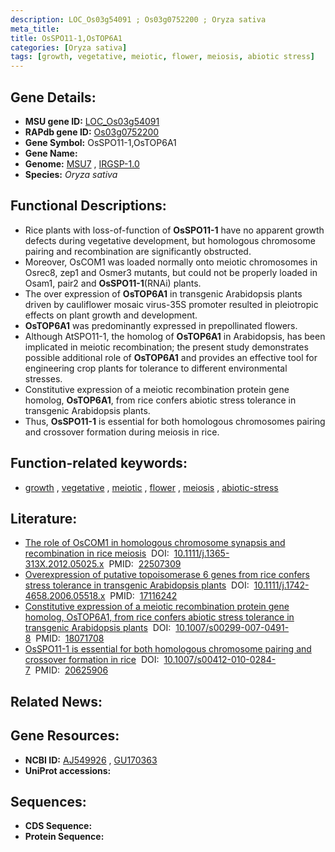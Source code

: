 ```yaml
---
description: LOC_Os03g54091 ; Os03g0752200 ; Oryza sativa
meta_title:
title: OsSPO11-1,OsTOP6A1
categories: [Oryza sativa]
tags: [growth, vegetative, meiotic, flower, meiosis, abiotic stress]
---
```


## Gene Details:
- **MSU gene ID:** [LOC_Os03g54091](http://rice.uga.edu/cgi-bin/ORF_infopage.cgi?orf=LOC_Os03g54091)  
- **RAPdb gene ID:** [Os03g0752200](https://rapdb.dna.affrc.go.jp/locus/?name=Os03g0752200)  
- **Gene Symbol:** OsSPO11-1,OsTOP6A1
- **Gene Name:**
- **Genome:**  [MSU7](http://rice.uga.edu/)&nbsp;,&nbsp;[IRGSP-1.0](https://rapdb.dna.affrc.go.jp/download/irgsp1.html)
- **Species:** *Oryza sativa*

## Functional Descriptions:
   - Rice plants with loss-of-function of **OsSPO11-1** have no apparent growth defects during vegetative development, but homologous chromosome pairing and recombination are significantly obstructed.
   - Moreover, OsCOM1 was loaded normally onto meiotic chromosomes in Osrec8, zep1 and Osmer3 mutants, but could not be properly loaded in Osam1, pair2 and **OsSPO11-1**(RNAi) plants.
   - The over expression of **OsTOP6A1** in transgenic Arabidopsis plants driven by cauliflower mosaic virus-35S promoter resulted in pleiotropic effects on plant growth and development.
   - **OsTOP6A1** was predominantly expressed in prepollinated flowers.
   - Although AtSPO11-1, the homolog of **OsTOP6A1** in Arabidopsis, has been implicated in meiotic recombination; the present study demonstrates possible additional role of **OsTOP6A1** and provides an effective tool for engineering crop plants for tolerance to different environmental stresses.
   - Constitutive expression of a meiotic recombination protein gene homolog, **OsTOP6A1**, from rice confers abiotic stress tolerance in transgenic Arabidopsis plants.
   - Thus, **OsSPO11-1** is essential for both homologous chromosomes pairing and crossover formation during meiosis in rice.

## Function-related keywords:
   - [growth](/tags/growth/)&nbsp;,&nbsp;[vegetative](/tags/vegetative/)&nbsp;,&nbsp;[meiotic](/tags/meiotic/)&nbsp;,&nbsp;[flower](/tags/flower/)&nbsp;,&nbsp;[meiosis](/tags/meiosis/)&nbsp;,&nbsp;[abiotic-stress](/tags/abiotic-stress/)

## Literature:
   - [The role of OsCOM1 in homologous chromosome synapsis and recombination in rice meiosis](https://www.doi.org/10.1111/j.1365-313X.2012.05025.x)&nbsp;&nbsp;DOI:&nbsp;&nbsp;[10.1111/j.1365-313X.2012.05025.x](https://www.doi.org/10.1111/j.1365-313X.2012.05025.x)&nbsp;&nbsp;PMID:&nbsp;&nbsp;[22507309](https://pubmed.ncbi.nlm.nih.gov/22507309/)
   - [Overexpression of putative topoisomerase 6 genes from rice confers stress tolerance in transgenic Arabidopsis plants](https://www.doi.org/10.1111/j.1742-4658.2006.05518.x)&nbsp;&nbsp;DOI:&nbsp;&nbsp;[10.1111/j.1742-4658.2006.05518.x](https://www.doi.org/10.1111/j.1742-4658.2006.05518.x)&nbsp;&nbsp;PMID:&nbsp;&nbsp;[17116242](https://pubmed.ncbi.nlm.nih.gov/17116242/)
   - [Constitutive expression of a meiotic recombination protein gene homolog, OsTOP6A1, from rice confers abiotic stress tolerance in transgenic Arabidopsis plants](https://www.doi.org/10.1007/s00299-007-0491-8)&nbsp;&nbsp;DOI:&nbsp;&nbsp;[10.1007/s00299-007-0491-8](https://www.doi.org/10.1007/s00299-007-0491-8)&nbsp;&nbsp;PMID:&nbsp;&nbsp;[18071708](https://pubmed.ncbi.nlm.nih.gov/18071708/)
   - [OsSPO11-1 is essential for both homologous chromosome pairing and crossover formation in rice](https://www.doi.org/10.1007/s00412-010-0284-7)&nbsp;&nbsp;DOI:&nbsp;&nbsp;[10.1007/s00412-010-0284-7](https://www.doi.org/10.1007/s00412-010-0284-7)&nbsp;&nbsp;PMID:&nbsp;&nbsp;[20625906](https://pubmed.ncbi.nlm.nih.gov/20625906/)

## Related News:

## Gene Resources:
- **NCBI ID:**  [AJ549926](http://www.ncbi.nlm.nih.gov/nuccore/AJ549926)&nbsp;,&nbsp;[GU170363](http://www.ncbi.nlm.nih.gov/nuccore/GU170363)
- **UniProt accessions:** [](https://www.uniprot.org/uniprotkb//entry)

## Sequences:
- **CDS Sequence:**
- **Protein Sequence:**
